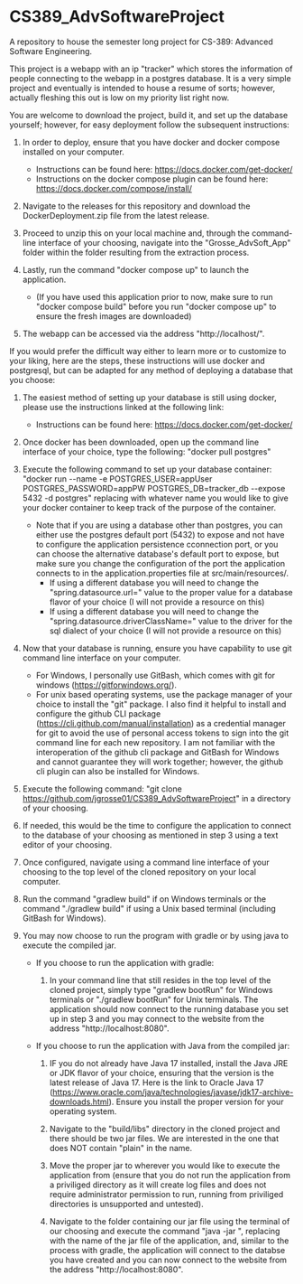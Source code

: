 # CS389_AdvSoftwareProject
A repository to house the semester long project for CS-389: Advanced Software Engineering.

This project is a webapp with an ip "tracker" which stores the information of people connecting to the webapp in a postgres database.
It is a very simple project and eventually is intended to house a resume of sorts; however, actually fleshing this out is low on my priority list right now.

You are welcome to download the project, build it, and set up the database yourself; however, for easy deployment follow the subsequent instructions:

1. In order to deploy, ensure that you have docker and docker compose installed on your computer. 
    * Instructions can be found here: https://docs.docker.com/get-docker/
    * Instructions on the docker compose plugin can be found here: https://docs.docker.com/compose/install/

2. Navigate to the releases for this repository and download the DockerDeployment.zip file from the latest release.

3. Proceed to unzip this on your local machine and, through the command-line interface of your choosing, navigate into the "Grosse_AdvSoft_App" folder within the folder resulting from the extraction process.

4. Lastly, run the command "docker compose up" to launch the application. 
    * (If you have used this application prior to now, make sure to run "docker compose build" before you run "docker compose up" to ensure the fresh images are downloaded)

5. The webapp can be accessed via the address "http://localhost/".


If you would prefer the difficult way either to learn more or to customize to your liking, here are the steps, these instructions will use docker and postgresql, but can be adapted for any method of deploying a database that you choose:

1. The easiest method of setting up your database is still using docker, please use the instructions linked at the following link:
    * Instructions can be found here: https://docs.docker.com/get-docker/

2. Once docker has been downloaded, open up the command line interface of your choice, type the following: "docker pull postgres"

3. Execute the following command to set up your database container: "docker run --name <your container name here> -e POSTGRES_USER=appUser POSTGRES_PASSWORD=appPW POSTGRES_DB=tracker_db --expose 5432 -d postgres" replacing <your container name here> with whatever name you would like to give your docker container to keep track of the purpose of the container.
    * Note that if you are using a database other than postgres, you can either use the postgres default port (5432) to expose and not have to configure the application persistence cconnection port, or you can choose the alternative database's default port to expose, but make sure you change the configuration of the port the application connects to in the application.properties file at src/main/resources/.
        * If using a different database you will need to change the "spring.datasource.url=" value to the proper value for a database flavor of your choice (I will not provide a resource on this)
        * If using a different database you will need to change the "spring.datasource.driverClassName=" value to the driver for the sql dialect of your choice (I will not provide a resource on this)

4. Now that your database is running, ensure you have capability to use git command line interface on your computer.
    * For Windows, I personally use GitBash, which comes with git for windows (https://gitforwindows.org/).
    * For unix based operating systems, use the package manager of your choice to install the "git" package. I also find it helpful to install and configure the github CLI package (https://cli.github.com/manual/installation) as a credential manager for git to avoid the use of personal access tokens to sign into the git command line for each new repository. I am not familiar with the interoperation of the github cli package and GitBash for Windows and cannot guarantee they will work together; however, the github cli plugin can also be installed for Windows.

5. Execute the following command: "git clone https://github.com/jgrosse01/CS389_AdvSoftwareProject" in a directory of your choosing.

6. If needed, this would be the time to configure the application to connect to the database of your choosing as mentioned in step 3 using a text editor of your choosing.

7. Once configured, navigate using a command line interface of your choosing to the top level of the cloned repository on your local computer.

8. Run the command "gradlew build" if on Windows terminals or the command "./gradlew build" if using a Unix based terminal (including GitBash for Windows).

9. You may now choose to run the program with gradle or by using java to execute the compiled jar.
    * If you choose to run the application with gradle:

        1. In your command line that still resides in the top level of the cloned project, simply type "gradlew bootRun" for Windows terminals or "./gradlew bootRun" for Unix terminals. The application should now connect to the running database you set up in step 3 and you may connect to the website from the address "http://localhost:8080".

    * If you choose to run the application with Java from the compiled jar:

        1. IF you do not already have Java 17 installed, install the Java JRE or JDK flavor of your choice, ensuring that the version is the latest release of Java 17. Here is the link to Oracle Java 17 (https://www.oracle.com/java/technologies/javase/jdk17-archive-downloads.html). Ensure you install the proper version for your operating system.

        2. Navigate to the "build/libs" directory in the cloned project and there should be two jar files. We are interested in the one that does NOT contain "plain" in the name. 

        3. Move the proper jar to wherever you would like to execute the application from (ensure that you do not run the application from a priviliged directory as it will create log files and does not require administrator permission to run, running from priviliged directories is unsupported and untested). 

        4. Navigate to the folder containing our jar file using the terminal of our choosing and execute the command "java -jar <jar file name here>", replacing <jar file name here> with the name of the jar file of the application, and, similar to the process with gradle, the application will connect to the databse you have created and you can now connect to the website from the address "http://localhost:8080".
